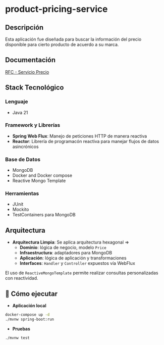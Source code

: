 # product-pricing-service

## Descripción

Esta aplicación fue diseñada para buscar la información del precio disponible para cierto producto de acuerdo a su marca. 

## Documentación
[RFC - Servicio Precio](https://docs.google.com/document/d/1A1qR_oI0oDdVYw5G-lcpZb-ywS6Q2A2qa67c_LxFpvU/edit?tab=t.0#heading=h.jyp2yssllsgg)

## Stack Tecnológico
### Lenguaje
- Java 21

### Framework y Librerías
- **Spring Web Flux**: Manejo de peticiones HTTP de manera reactiva
- **Reactor**: Librería de programacón reactiva para manejar flujos de datos asincrónicos

### Base de Datos
- MongoDB
- Docker and Docker compose
- Reactive Mongo Template

### Herramientas
- JUnit 
- Mockito
- TestContainers para MongoDB

## Arquitectura
- **Arquitectura Limpia**: Se aplica arquitectura hexagonal =>
  - **Dominio**: lógica de negocio, modelo `Price`
  - **Infraestructura**: adaptadores para MongoDB
  - **Aplicación**: lógica de aplicación y transformaciones
  - **Interfaces**: `Handler` y `Controller` expuestos vía WebFlux

El uso de `ReactiveMongoTemplate` permite realizar consultas personalizadas con reactividad.

## 🚀 Cómo ejecutar
- **Aplicación local**
```bash
docker-compose up -d
./mvnw spring-boot:run
```

- **Pruebas**
```bash
./mvnw test
```